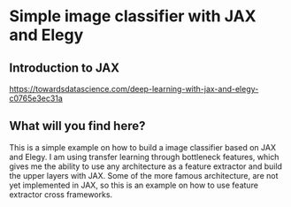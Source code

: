 # Simple image classifier with JAX and Elegy


## Introduction to JAX

https://towardsdatascience.com/deep-learning-with-jax-and-elegy-c0765e3ec31a

## What will you find here?

This is a simple example on how to build a image classifier based on JAX and Elegy. 
I am using transfer learning through bottleneck features, which gives me the ability to use any architecture as a feature extractor and build the upper layers with JAX.
Some of the more famous architecture, are not yet implemented in JAX, so this is an example on how to use feature extractor cross frameworks.



